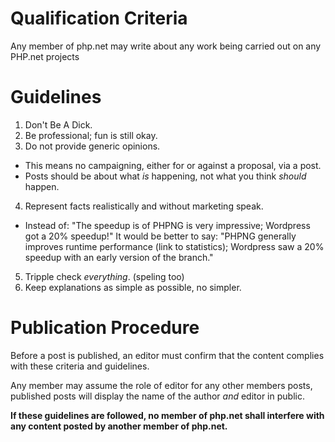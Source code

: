 # Qualification Criteria

Any member of php.net may write about any work being carried out on any PHP.net projects

# Guidelines

1. Don't Be A Dick.
2. Be professional; fun is still okay.
3. Do not provide generic opinions.
  - This means no campaigning, either for or against a proposal, via a post.
  - Posts should be about what *is* happening, not what you think *should* happen.
4. Represent facts realistically and without marketing speak. 
  - Instead of: "The speedup is of PHPNG is very impressive; Wordpress got a 20% speedup!" 
    It would be better to say: "PHPNG generally improves runtime performance (link to statistics); Wordpress saw a 20% speedup with an early version of the branch."
5. Tripple check *everything*. (speling too)
6. Keep explanations as simple as possible, no simpler.

# Publication Procedure

Before a post is published, an editor must confirm that the content complies with these criteria and guidelines.

Any member may assume the role of editor for any other members posts, published posts will display the name of the author *and* editor in public.

**If these guidelines are followed, no member of php.net shall interfere with any content posted by another member of php.net.**
